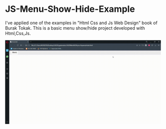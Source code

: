 # JS-Menu-Show-Hide-Example
I've applied one of the examples in "Html Css and Js Web Design" book of Burak Tokak. This is a basic menu show/hide project developed with Html,Css,Js.

![](gif1.gif)

